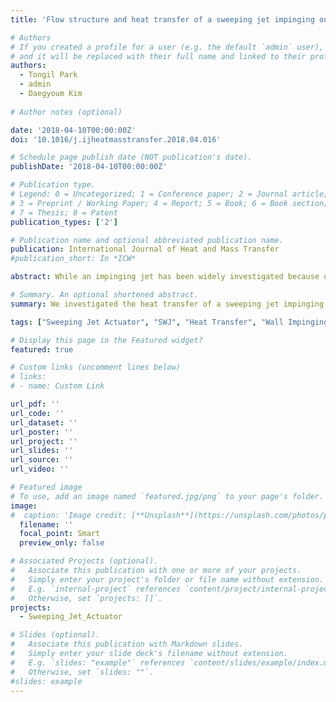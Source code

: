 ```yaml
---
title: 'Flow structure and heat transfer of a sweeping jet impinging on a flat wall'

# Authors
# If you created a profile for a user (e.g. the default `admin` user), write the username (folder name) here
# and it will be replaced with their full name and linked to their profile.
authors:
  - Tongil Park
  - admin
  - Daegyoum Kim
  
# Author notes (optional)

date: '2018-04-10T00:00:00Z'
doi: '10.1016/j.ijheatmasstransfer.2018.04.016'

# Schedule page publish date (NOT publication's date).
publishDate: '2018-04-10T00:00:00Z'

# Publication type.
# Legend: 0 = Uncategorized; 1 = Conference paper; 2 = Journal article;
# 3 = Preprint / Working Paper; 4 = Report; 5 = Book; 6 = Book section;
# 7 = Thesis; 8 = Patent
publication_types: ['2']

# Publication name and optional abbreviated publication name.
publication: International Journal of Heat and Mass Transfer
#publication_short: In *ICW*

abstract: While an impinging jet has been widely investigated because of its remarkable convective heat transfer performance, the impingement of a sweeping jet that undergoes periodic oscillation has drawn little interest. We experimentally examined the heat transfer of a sweeping jet impinging on a flat wall for several Reynolds number and nozzle-to-plate spacings and discovered an unsteady flow structure to characterize heat transfer capability. The local Nusselt number on the wall was evaluated by measuring temperature with thermocouples, and a flow was visualized quantitatively using particle image velocimetry. The distribution of the Nusselt number is different from that of a round jet, exhibiting two distinct regions. Near the center of a sweeping jet, a high Nusselt number zone is formed without a noticeable peak commonly observed in a round jet. Away from the central region, the Nusselt number decreases monotonically. The trends of the Nusselt number in the two regions are correlated with the first mode of the flow structure obtained by proper orthogonal decomposition (POD). The boundary of the two regions is a local minimum of the first POD mode near the wall, and the magnitude of the first POD mode is large in the central region of a high Nusselt number. We observed that the distributions of mean lateral velocity and lateral velocity fluctuation differed between the two areas, implying that both quantities should be considered for the analysis of heat transfer performance.

# Summary. An optional shortened abstract.
summary: We investigated the heat transfer of a sweeping jet impinging on a flat wall and analyzed the unsteady flow structures using proper orthogonal decomposition. We observed that two distinct regions of local Nusselt number formed along the wall correlating with flow structures.

tags: ["Sweeping Jet Actuator", "SWJ", "Heat Transfer", "Wall Impinging Jet", "Unsteady", "Flow", "Nusselt", "Proper Orthogonal Decomposition", "Particle Image Velocimetry", "PIV"]

# Display this page in the Featured widget?
featured: true

# Custom links (uncomment lines below)
# links:
# - name: Custom Link

url_pdf: ''
url_code: ''
url_dataset: ''
url_poster: ''
url_project: ''
url_slides: ''
url_source: ''
url_video: ''

# Featured image
# To use, add an image named `featured.jpg/png` to your page's folder.
image:
#  caption: 'Image credit: [**Unsplash**](https://unsplash.com/photos/pLCdAaMFLTE)'
  filename: ''
  focal_point: Smart
  preview_only: false

# Associated Projects (optional).
#   Associate this publication with one or more of your projects.
#   Simply enter your project's folder or file name without extension.
#   E.g. `internal-project` references `content/project/internal-project/index.md`.
#   Otherwise, set `projects: []`.
projects:
  - Sweeping_Jet_Actuator

# Slides (optional).
#   Associate this publication with Markdown slides.
#   Simply enter your slide deck's filename without extension.
#   E.g. `slides: "example"` references `content/slides/example/index.md`.
#   Otherwise, set `slides: ""`.
#slides: example
---
```

